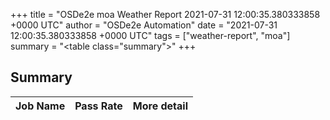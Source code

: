 +++
title = "OSDe2e moa Weather Report 2021-07-31 12:00:35.380333858 +0000 UTC"
author = "OSDe2e Automation"
date = "2021-07-31 12:00:35.380333858 +0000 UTC"
tags = ["weather-report", "moa"]
summary = "<table class=\"summary\"></table>"
+++
## Summary

| Job Name | Pass Rate | More detail |
|----------|-----------|-------------|





